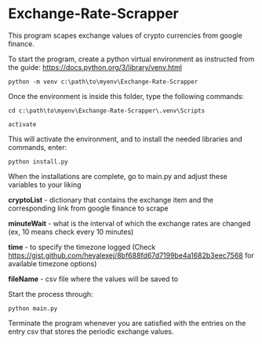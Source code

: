 ﻿# Exchange-Rate-Scrapper

This program scapes exchange values of crypto currencies from google finance. 

To start the program, create a python virtual environment as instructed from the guide: https://docs.python.org/3/library/venv.html

```
python -m venv c:\path\to\myenv\Exchange-Rate-Scrapper
```

Once the environment is inside this folder, type the following commands:

```
cd c:\path\to\myenv\Exchange-Rate-Scrapper\.venv\Scripts

activate
```

This will activate the environment, and to install the needed libraries and commands, enter: 

```
python install.py
```

When the installations are complete, go to main.py and adjust these variables to your liking 

**cryptoList** - dictionary that contains the exchange item and the corresponding link from google finance to scrape

**minuteWait** - what is the interval of which the exchange rates are changed (ex, 10 means check every 10 minutes)

**time** - to specify the timezone logged (Check https://gist.github.com/heyalexej/8bf688fd67d7199be4a1682b3eec7568 for available timezone options)

**fileName** - csv file where the values will be saved to

Start the process through: 

```
python main.py
```
Terminate the program whenever you are satisfied with the entries on the entry csv that stores the periodic exchange values. 
